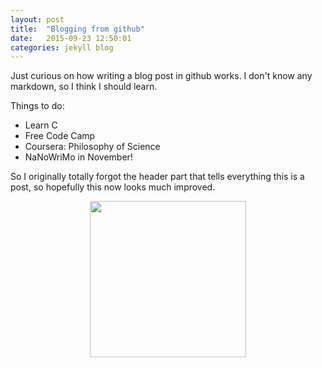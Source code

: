 ```yaml
---
layout: post
title:  "Blogging from github"
date:   2015-09-23 12:50:01
categories: jekyll blog
---
```


Just curious on how writing a blog post in github works. I don't know any markdown, so I think I should learn.

Things to do:
<ul>
  <li>Learn C</li>
  <li>Free Code Camp</li>
  <li>Coursera: Philosophy of Science</li>
  <li>NaNoWriMo in November!</li>
</ul>

So I originally totally forgot the header part that tells everything this is a post, so hopefully this now looks much improved.

<div id="wrapper" style="width:100%; text-align:center">
  <a href="https://en.wikipedia.org/wiki/Net_neutrality"><img src="https://openclipart.org/download/214980/Net-Neutrality-2015022652.svg" height="250" width="250" /></a>
</div>
